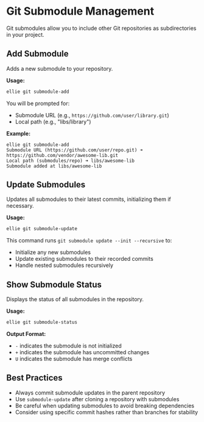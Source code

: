 # Git Submodule Management

Git submodules allow you to include other Git repositories as subdirectories in your project.

## Add Submodule

Adds a new submodule to your repository.

**Usage:**

```bash
ellie git submodule-add
```

You will be prompted for:

- Submodule URL (e.g., `https://github.com/user/library.git`)
- Local path (e.g., "libs/library")

**Example:**

```text
ellie git submodule-add
Submodule URL (https://github.com/user/repo.git) ➜ https://github.com/vendor/awesome-lib.git
Local path (submodules/repo) ➜ libs/awesome-lib
Submodule added at libs/awesome-lib
```

## Update Submodules

Updates all submodules to their latest commits, initializing them if necessary.

**Usage:**

```bash
ellie git submodule-update
```

This command runs `git submodule update --init --recursive` to:

- Initialize any new submodules
- Update existing submodules to their recorded commits
- Handle nested submodules recursively

## Show Submodule Status

Displays the status of all submodules in the repository.

**Usage:**

```bash
ellie git submodule-status
```

**Output Format:**
- `-` indicates the submodule is not initialized
- `+` indicates the submodule has uncommitted changes
- `U` indicates the submodule has merge conflicts

## Best Practices

- Always commit submodule updates in the parent repository
- Use `submodule-update` after cloning a repository with submodules
- Be careful when updating submodules to avoid breaking dependencies
- Consider using specific commit hashes rather than branches for stability
